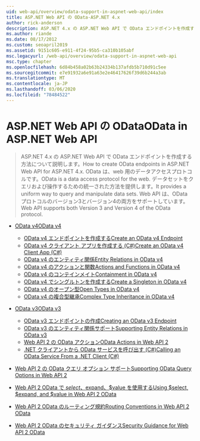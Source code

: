 ```yaml
---
uid: web-api/overview/odata-support-in-aspnet-web-api/index
title: ASP.NET Web API の OData-ASP.NET 4.x
author: rick-anderson
description: ASP.NET 4.x の ASP.NET Web API で OData エンドポイントを作成する方法
ms.author: riande
ms.date: 08/17/2012
ms.custom: seoapril2019
ms.assetid: 9151c605-e911-4f24-95b5-ca310b105abf
msc.legacyurl: /web-api/overview/odata-support-in-aspnet-web-api
msc.type: chapter
ms.openlocfilehash: 6d84b458a02b63b24334b137afdb5b710d91c5ee
ms.sourcegitcommit: e7e91932a6e91a63e2e46417626f39d6b244a3ab
ms.translationtype: MT
ms.contentlocale: ja-JP
ms.lasthandoff: 03/06/2020
ms.locfileid: "78484522"
---
```

# <a name="odata-in-aspnet-web-api"></a><span data-ttu-id="0ba4e-103">ASP.NET Web API の OData</span><span class="sxs-lookup"><span data-stu-id="0ba4e-103">OData in ASP.NET Web API</span></span>

> <span data-ttu-id="0ba4e-104">ASP.NET 4.x の ASP.NET Web API で OData エンドポイントを作成する方法について説明します。</span><span class="sxs-lookup"><span data-stu-id="0ba4e-104">How to create OData endpoints in ASP.NET Web API for ASP.NET 4.x.</span></span> <span data-ttu-id="0ba4e-105">OData は、web 用のデータアクセスプロトコルです。</span><span class="sxs-lookup"><span data-stu-id="0ba4e-105">OData is a data access protocol for the web.</span></span> <span data-ttu-id="0ba4e-106">データセットをクエリおよび操作するための統一された方法を提供します。</span><span class="sxs-lookup"><span data-stu-id="0ba4e-106">It provides a uniform way to query and manipulate data sets.</span></span> <span data-ttu-id="0ba4e-107">Web API は、OData プロトコルのバージョン3とバージョン4の両方をサポートしています。</span><span class="sxs-lookup"><span data-stu-id="0ba4e-107">Web API supports both Version 3 and Version 4 of the OData protocol.</span></span>

- [<span data-ttu-id="0ba4e-108">OData v4</span><span class="sxs-lookup"><span data-stu-id="0ba4e-108">OData v4</span></span>](odata-v4/index.md)

    - [<span data-ttu-id="0ba4e-109">OData v4 エンドポイントを作成する</span><span class="sxs-lookup"><span data-stu-id="0ba4e-109">Create an OData v4 Endpoint</span></span>](odata-v4/create-an-odata-v4-endpoint.md)
    - [<span data-ttu-id="0ba4e-110">OData v4 クライアント アプリを作成する (C#)</span><span class="sxs-lookup"><span data-stu-id="0ba4e-110">Create an OData v4 Client App (C#)</span></span>](odata-v4/create-an-odata-v4-client-app.md)
    - [<span data-ttu-id="0ba4e-111">OData v4 のエンティティ関係</span><span class="sxs-lookup"><span data-stu-id="0ba4e-111">Entity Relations in OData v4</span></span>](odata-v4/entity-relations-in-odata-v4.md)
    - [<span data-ttu-id="0ba4e-112">OData v4 のアクションと関数</span><span class="sxs-lookup"><span data-stu-id="0ba4e-112">Actions and Functions in OData v4</span></span>](odata-v4/odata-actions-and-functions.md)
    - [<span data-ttu-id="0ba4e-113">OData v4 のコンテインメイト</span><span class="sxs-lookup"><span data-stu-id="0ba4e-113">Containment in OData v4</span></span>](odata-v4/odata-containment-in-web-api-22.md)
    - [<span data-ttu-id="0ba4e-114">OData v4 でシングルトンを作成する</span><span class="sxs-lookup"><span data-stu-id="0ba4e-114">Create a Singleton in OData v4</span></span>](odata-v4/using-a-singleton-in-an-odata-endpoint-in-web-api-22.md)
    - [<span data-ttu-id="0ba4e-115">OData v4 のオープン型</span><span class="sxs-lookup"><span data-stu-id="0ba4e-115">Open Types in OData v4</span></span>](odata-v4/use-open-types-in-odata-v4.md)
    - [<span data-ttu-id="0ba4e-116">OData v4 の複合型継承</span><span class="sxs-lookup"><span data-stu-id="0ba4e-116">Complex Type Inheritance in OData v4</span></span>](odata-v4/complex-type-inheritance-in-odata-v4.md)
- [<span data-ttu-id="0ba4e-117">OData v3</span><span class="sxs-lookup"><span data-stu-id="0ba4e-117">OData v3</span></span>](odata-v3/index.md)

    - [<span data-ttu-id="0ba4e-118">OData v3 エンドポイントの作成</span><span class="sxs-lookup"><span data-stu-id="0ba4e-118">Creating an OData v3 Endpoint</span></span>](odata-v3/creating-an-odata-endpoint.md)
    - [<span data-ttu-id="0ba4e-119">OData v3 のエンティティ関係サポート</span><span class="sxs-lookup"><span data-stu-id="0ba4e-119">Supporting Entity Relations in OData v3</span></span>](odata-v3/working-with-entity-relations.md)
    - [<span data-ttu-id="0ba4e-120">Web API 2 の OData アクション</span><span class="sxs-lookup"><span data-stu-id="0ba4e-120">OData Actions in Web API 2</span></span>](odata-v3/odata-actions.md)
    - [<span data-ttu-id="0ba4e-121">.NET クライアントから OData サービスを呼び出す (C#)</span><span class="sxs-lookup"><span data-stu-id="0ba4e-121">Calling an OData Service From a .NET Client (C#)</span></span>](odata-v3/calling-an-odata-service-from-a-net-client.md)
- [<span data-ttu-id="0ba4e-122">Web API 2 の OData クエリ オプション サポート</span><span class="sxs-lookup"><span data-stu-id="0ba4e-122">Supporting OData Query Options in Web API 2</span></span>](supporting-odata-query-options.md)
- [<span data-ttu-id="0ba4e-123">Web API 2 OData で $select、$expand、$value を使用する</span><span class="sxs-lookup"><span data-stu-id="0ba4e-123">Using $select, $expand, and $value in Web API 2 OData</span></span>](using-select-expand-and-value.md)
- [<span data-ttu-id="0ba4e-124">Web API 2 OData のルーティング規約</span><span class="sxs-lookup"><span data-stu-id="0ba4e-124">Routing Conventions in Web API 2 OData</span></span>](odata-routing-conventions.md)
- [<span data-ttu-id="0ba4e-125">Web API 2 OData のセキュリティ ガイダンス</span><span class="sxs-lookup"><span data-stu-id="0ba4e-125">Security Guidance for Web API 2 OData</span></span>](odata-security-guidance.md)
